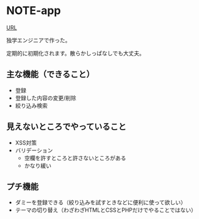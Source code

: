 # NOTE-app

[URL](https://mynote-first.herokuapp.com)

独学エンジニアで作った。

定期的に初期化されます。散らかしっぱなしでも大丈夫。

## 主な機能（できること）
* 登録
* 登録した内容の変更/削除
* 絞り込み検索

## 見えないところでやっていること
* XSS対策
* バリデーション
  * 空欄を許すところと許さないところがある
  * かなり緩い

## プチ機能
* ダミーを登録できる（絞り込みを試すときなどに便利に使って欲しい）
* テーマの切り替え（わざわざHTMLとCSSとPHPだけでやることではない）
